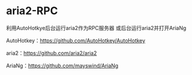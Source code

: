 # aria2-RPC

利用AutoHotkye后台运行aria2作为RPC服务器
或后台运行aria2并打开AriaNg

AutoHotkey：https://github.com/AutoHotkey/AutoHotkey

aria2：https://github.com/aria2/aria2

AriaNg：https://github.com/mayswind/AriaNg
